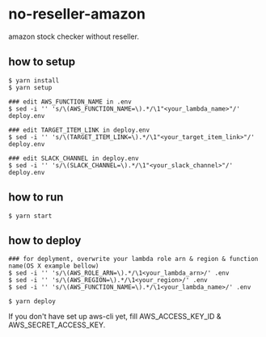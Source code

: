 # no-reseller-amazon
amazon stock checker without reseller.

## how to setup
```
$ yarn install
$ yarn setup

### edit AWS_FUNCTION_NAME in .env
$ sed -i '' 's/\(AWS_FUNCTION_NAME=\).*/\1"<your_lambda_name>"/' deploy.env

### edit TARGET_ITEM_LINK in deploy.env
$ sed -i '' 's/\(TARGET_ITEM_LINK=\).*/\1"<your_target_item_link>"/' deploy.env

### edit SLACK_CHANNEL in deploy.env
$ sed -i '' 's/\(SLACK_CHANNEL=\).*/\1"<your_slack_channel>"/' deploy.env
```

## how to run
```
$ yarn start
```

## how to deploy

```
### for deplyment, overwrite your lambda role arn & region & function name(OS X example bellow)
$ sed -i '' 's/\(AWS_ROLE_ARN=\).*/\1<your_lambda_arn>/' .env
$ sed -i '' 's/\(AWS_REGION=\).*/\1<your_region>/' .env
$ sed -i '' 's/\(AWS_FUNCTION_NAME=\).*/\1<your_lambda_name>/' .env

$ yarn deploy
```

If you don't have set up aws-cli yet, fill AWS_ACCESS_KEY_ID & AWS_SECRET_ACCESS_KEY.
